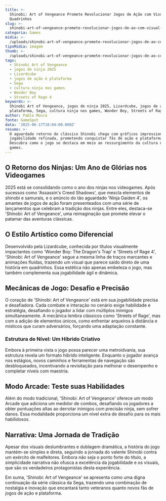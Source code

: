 ```yaml
---
title: >-
  Shinobi: Art of Vengeance Promete Revolucionar Jogos de Ação com Visual de
  Quadrinhos
slug: >-
  shinobi-art-of-vengeance-promete-revolucionar-jogos-de-ao-com-visual-de-quadrinhos
categoria: Games
midia: >-
  /uploads/shinobi-art-of-vengeance-promete-revolucionar-jogos-de-ao-com-visual-de-quadrinhos-thumb.jpg
tipoMidia: imagem
thumb: >-
  /uploads/shinobi-art-of-vengeance-promete-revolucionar-jogos-de-ao-com-visual-de-quadrinhos-thumb.jpg
tags:
  - Shinobi Art of Vengeance
  - jogos de ninja 2025
  - Lizardcube
  - jogos de ação e plataforma
  - Sega
  - cultura ninja nos games
  - Wonder Boy
  - Streets of Rage 4
keywords: >-
  Shinobi Art of Vengeance, jogos de ninja 2025, Lizardcube, jogos de ação e
  plataforma, Sega, cultura ninja nos games, Wonder Boy, Streets of Rage 4
author: Pablo Moura
fonte: GameSpot
data: '2025-06-17T18:04:00.000Z'
resumo: >-
  O aguardado retorno do clássico Shinobi chega com gráficos impressionantes e
  jogabilidade refinada, prometendo conquistar fãs de ação e plataforma.
  Descubra como o jogo se destaca em meio ao ressurgimento da cultura ninja nos
  games.
---
```


## O Retorno dos Ninjas: Um Ano de Glórias nos Videogames

2025 está se consolidando como o ano dos ninjas nos videogames. Após sucessos como 'Assassin's Creed Shadows', que mescla elementos de shinobi e samurais, e o anúncio do tão aguardado 'Ninja Gaiden 4', os amantes de jogos de ação foram presenteados com uma série de lançamentos que celebram a tradição dos ninjas. Entre eles, destaca-se 'Shinobi: Art of Vengeance', uma reimaginação que promete elevar o patamar das aventuras clássicas.

## O Estilo Artístico como Diferencial

Desenvolvido pela Lizardcube, conhecida por títulos visualmente impactantes como 'Wonder Boy: The Dragon's Trap' e 'Streets of Rage 4', 'Shinobi: Art of Vengeance' segue a mesma linha de traços marcantes e animações fluidas, trazendo um visual que parece saído direto de uma história em quadrinhos. Essa estética não apenas embeleza o jogo, mas também complementa sua jogabilidade ágil e dinâmica.

## Mecânicas de Jogo: Desafio e Precisão

O coração de 'Shinobi: Art of Vengeance' está em sua jogabilidade precisa e desafiadora. Cada combate e interação no cenário exige habilidade e estratégia, desafiando o jogador a lidar com múltiplos inimigos simultaneamente. A mecânica lembra clássicos como 'Streets of Rage', mas com a adição de elementos únicos, como enfrentar arqueiros à distância e místicos que curam adversários, forçando uma adaptação constante.

### Estrutura de Nível: Um Híbrido Criativo

Embora à primeira vista o jogo possa parecer uma metroidvania, sua estrutura revela um formato híbrido inteligente. Enquanto o jogador avança nos estágios, novos caminhos e ferramentas de navegação são desbloqueados, incentivando a revisitação para melhorar o desempenho e completar níveis com maestria.

## Modo Arcade: Teste suas Habilidades

Além do modo tradicional, 'Shinobi: Art of Vengeance' oferece um modo Arcade que adiciona um medidor de combos, desafiando os jogadores a obter pontuações altas ao derrotar inimigos com precisão ninja, sem sofrer danos. Essa modalidade proporciona um nível extra de desafio para os mais habilidosos.

## Narrativa: Uma Jornada de Tradição

Apesar dos visuais deslumbrantes e dublagem dramática, a história do jogo mantém-se simples e direta, seguindo a jornada do valente Shinobi contra um exército de malfeitores. Embora não seja o ponto forte do título, a simplicidade narrativa não ofusca a excelência da jogabilidade e os visuais, que são os verdadeiros protagonistas desta experiência.

Em suma, 'Shinobi: Art of Vengeance' se apresenta como uma digna continuação da série clássica da Sega, trazendo uma combinação de nostalgia e inovação que encantará tanto veteranos quanto novos fãs de jogos de ação e plataforma.
